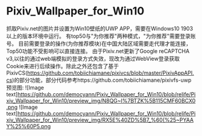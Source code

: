 # Pixiv_Wallpaper_for_Win10
抓取Pixiv.net的图片并设置为Win10壁纸的UWP APP，需要在Windows10 1903以上的版本环境中运行。
有top50与"为你推荐"两种模式，"为你推荐"需要登录账号。
目前需要登录的操作(为你推荐模块)在中国大陆区域需要走代理才能连接，Top50功能不受影响可以直接连接。
由于Pixiv.net更新了Google reCAPTCHA v3,以往的通过web端模拟的登录方式失效，现改为通过WebView登录获取Cookie来进行后续操作。除此之外还包含了基于PixivCS(https://github.com/tobiichiamane/pixivcs/blob/master/PixivAppAPI.cs)的部分功能，部分代码参考https://github.com/tobiichiamane/pixivfs-uwp
预览图:
![Image text]https://github.com/democyann/Pixiv_Wallpaper_for_Win10/blob/relife/Pixiv_Wallpaper_for_Win10/preview_img/N8QG~I%7BTZK%5B115CMF60BCX0.png
![Image text]https://github.com/democyann/Pixiv_Wallpaper_for_Win10/blob/relife/Pixiv_Wallpaper_for_Win10/preview_img/RX5E%40ZD%5B7_%60(%25~PYAAY%25%60P5.png
